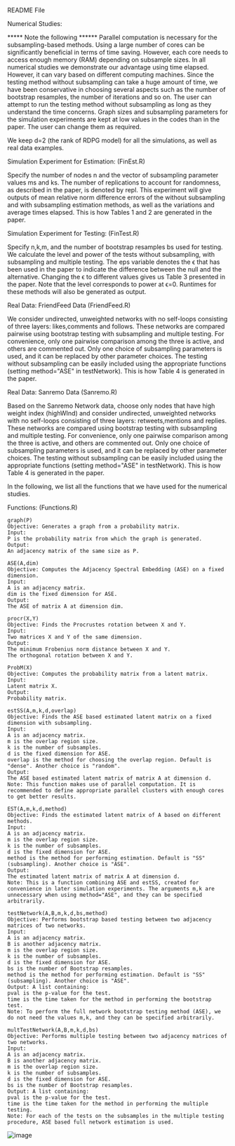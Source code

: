 README File



Numerical Studies:

***** Note the following ******
	Parallel computation is necessary for the subsampling-based methods. Using a large number of cores can be significantly beneficial in terms of time saving. However, each core needs to access enough memory (RAM) depending on subsample sizes.
	In all numerical studies we demonstrate our advantage using time elapsed. However, it can vary based on different computing machines.
	Since the testing method without subsampling can take a huge amount of time, we have been conservative in choosing several aspects such as the number of bootstrap resamples, the number of iterations and so on. The user can attempt to run the testing method without subsampling as long as they understand the time concerns.
	Graph sizes and subsampling parameters for the simulation experiments are kept at low values in the codes than in the paper. The user can change them as required.


We keep d=2 (the rank of RDPG model) for all the simulations, as well as real data examples. 

Simulation Experiment for Estimation: (FinEst.R)

Specify the number of nodes n and the vector of subsampling parameter values ms and ks. The number of replications to account for randomness, as described in the paper, is denoted by repl. This experiment will give outputs of mean relative norm difference errors of the without subsampling and with subsampling estimation methods, as well as the variations and average times elapsed. This is how Tables 1 and 2 are generated in the paper.

Simulation Experiment for Testing: (FinTest.R)

Specify n,k,m, and the number of bootstrap resamples bs used for testing. We calculate the level and power of the tests without subsampling, with subsampling and multiple testing. The eps variable denotes the ϵ that has been used in the paper to indicate the difference between the null and the alternative. Changing the ϵ to different values gives us Table 3 presented in the paper. Note that the level corresponds to power at ϵ=0. Runtimes for these methods will also be generated as output.


Real Data: FriendFeed Data (FriendFeed.R)

We consider undirected, unweighted networks with no self-loops consisting of three layers: likes,comments and follows. These networks are compared pairwise using bootstrap testing with subsampling and multiple testing. For convenience, only one pairwise comparison among the three is active, and others are commented out. Only one choice of subsampling parameters is used, and it can be replaced by other parameter choices. The testing without subsampling can be easily included using the appropriate functions (setting  method="ASE" in testNetwork). This is how Table 4 is generated in the paper.

Real Data: Sanremo Data (Sanremo.R)

Based on the Sanremo Network data, choose only nodes that have high weight index (highWInd) and consider undirected, unweighted networks with no self-loops consisting of three layers: retweets,mentions and replies. These networks are compared using bootstrap testing with subsampling and multiple testing. For convenience, only one pairwise comparison among the three is active, and others are commented out. Only one choice of subsampling parameters is used, and it can be replaced by other parameter choices. The testing without subsampling can be easily included using the appropriate functions (setting method="ASE" in testNetwork). This is how Table 4 is generated in the paper.


In the following, we list all the functions that we have used for the numerical studies.

Functions: (Functions.R)


	graph(P)
	Objective: Generates a graph from a probability matrix.
	Input: 
	P is the probability matrix from which the graph is generated.
	Output: 
	An adjacency matrix of the same size as P.

	ASE(A,dim)
	Objective: Computes the Adjacency Spectral Embedding (ASE) on a fixed dimension.
	Input: 
	A is an adjacency matrix.
	dim is the fixed dimension for ASE.
	Output:
	The ASE of matrix A at dimension dim.

	procr(X,Y)
	Objective: Finds the Procrustes rotation between X and Y.
	Input:
	Two matrices X and Y of the same dimension.
	Output:
	The minimum Frobenius norm distance between X and Y.
	The orthogonal rotation between X and Y.

	ProbM(X)
	Objective: Computes the probability matrix from a latent matrix.
	Input:
	Latent matrix X.
	Output:
	Probability matrix.

	estSS(A,m,k,d,overlap)
	Objective: Finds the ASE based estimated latent matrix on a fixed dimension with subsampling.
	Input:
	A is an adjacency matrix.
	m is the overlap region size.
	k is the number of subsamples.
	d is the fixed dimension for ASE.
	overlap is the method for choosing the overlap region. Default is "dense". Another choice is "random".
	Output:
	The ASE based estimated latent matrix of matrix A at dimension d.
	Note: This function makes use of parallel computation. It is recommended to define appropriate parallel clusters with enough cores to get better results.

	EST(A,m,k,d,method)
	Objective: Finds the estimated latent matrix of A based on different methods.
	Input:
	A is an adjacency matrix.
	m is the overlap region size.
	k is the number of subsamples.
	d is the fixed dimension for ASE.
	method is the method for performing estimation. Default is "SS" (subsampling). Another choice is "ASE".
	Output:
	The estimated latent matrix of matrix A at dimension d.
	Note: This is a function combining ASE and estSS, created for convenience in later simulation experiments. The arguments m,k are unnecessary when using method="ASE", and they can be specified arbitrarily.

	testNetwork(A,B,m,k,d,bs,method)
	Objective: Performs bootstrap based testing between two adjacency matrices of two networks.
	Input:
	A is an adjacency matrix.
	B is another adjacency matrix.
	m is the overlap region size.
	k is the number of subsamples.
	d is the fixed dimension for ASE.
	bs is the number of Bootstrap resamples.
	method is the method for performing estimation. Default is "SS" (subsampling). Another choice is "ASE".
	Output: A list containing:
	pval is the p-value for the test.
	time is the time taken for the method in performing the bootstrap test.
	Note: To perform the full network bootstrap testing method (ASE), we do not need the values m,k, and they can be specified arbitrarily.

	multTestNetwork(A,B,m,k,d,bs)
	Objective: Performs multiple testing between two adjacency matrices of two networks.
	Input:
	A is an adjacency matrix.
	B is another adjacency matrix.
	m is the overlap region size.
	k is the number of subsamples.
	d is the fixed dimension for ASE.
	bs is the number of Bootstrap resamples.
	Output: A list containing:
	pval is the p-value for the test.
	time is the time taken for the method in performing the multiple testing.
	Note: For each of the tests on the subsamples in the multiple testing procedure, ASE based full network estimation is used.

![image](https://github.com/user-attachments/assets/6285793c-59d2-4e62-8e7a-c733b86f6914)
